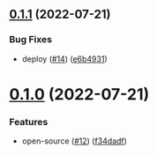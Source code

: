 ## [0.1.1](https://github.com/kabir0x23/NewsFlash/compare/v0.1.0...v0.1.1) (2022-07-21)


### Bug Fixes

* deploy ([#14](https://github.com/kabir0x23/NewsFlash/issues/14)) ([e6b4931](https://github.com/kabir0x23/NewsFlash/commit/e6b493166dbe96e38337f673b8ec446ae5eb68ab))



# [0.1.0](https://github.com/kabir0x23/NewsFlash/compare/f34dadfdd25b18fe1d66a10e81d2a722b1aeb8d7...v0.1.0) (2022-07-21)


### Features

* open-source ([#12](https://github.com/kabir0x23/NewsFlash/issues/12)) ([f34dadf](https://github.com/kabir0x23/NewsFlash/commit/f34dadfdd25b18fe1d66a10e81d2a722b1aeb8d7))



